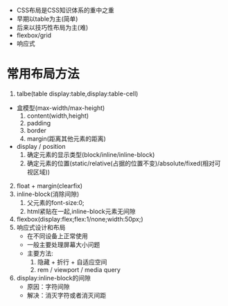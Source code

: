 * CSS布局是CSS知识体系的重中之重
* 早期以table为主(简单)
* 后来以技巧性布局为主(难)
* flexbox/grid
* 响应式

# 常用布局方法
1. talbe(table  display:table,display:table-cell)

* 盒模型(max-width/max-height)
   1. content(width,height) 
   2. padding 
   3. border
   4. margin(距离其他元素的距离)
 * display / position
    1. 确定元素的显示类型(block/inline/inline-block)
    2. 确定元素的位置(static/relative(占据的位置不变)/absolute/fixed(相对可视区域))
2. float + margin(clearfix)
3. inline-block(消除间隙)
    1. 父元素的font-size:0;
    2. html紧贴在一起,inline-block元素无间隙
4. flexbox(display:flex;flex:1/none;width:50px;)
5. 响应式设计和布局
   * 在不同设备上正常使用
   * 一般主要处理屏幕大小问题
   * 主要方法:
     1. 隐藏 + 折行 + 自适应空间
     2. rem / viewport / media query
6. display:inline-block的间隙
    * 原因：字符间隙
    * 解决：消灭字符或者消灭间距

